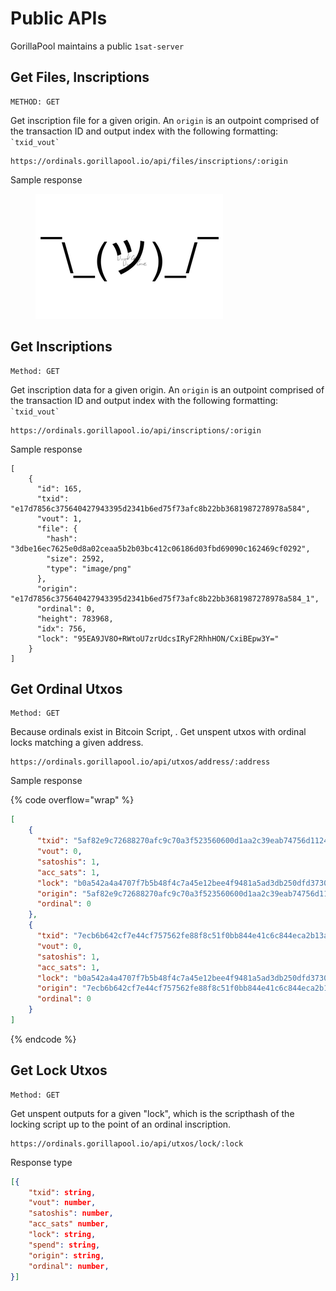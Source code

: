 # Public APIs

GorillaPool maintains a public `1sat-server`

## Get Files, Inscriptions

```
METHOD: GET
```

Get inscription file for a given origin. An `origin` is an outpoint comprised of the transaction ID and output index with the following formatting: `` `txid_vout` ``

```
https://ordinals.gorillapool.io/api/files/inscriptions/:origin
```

Sample response

<figure><img src="../../.gitbook/assets/image.png" alt=""><figcaption></figcaption></figure>

## Get Inscriptions

```
Method: GET
```

Get inscription data for a given origin. An `origin` is an outpoint comprised of the transaction ID and output index with the following formatting: `` `txid_vout` ``

```
https://ordinals.gorillapool.io/api/inscriptions/:origin
```

Sample response

```
[
    {
      "id": 165,
      "txid": "e17d7856c375640427943395d2341b6ed75f73afc8b22bb3681987278978a584",
      "vout": 1,
      "file": {
        "hash": "3dbe16ec7625e0d8a02ceaa5b2b03bc412c06186d03fbd69090c162469cf0292",
        "size": 2592,
        "type": "image/png"
      },
      "origin": "e17d7856c375640427943395d2341b6ed75f73afc8b22bb3681987278978a584_1",
      "ordinal": 0,
      "height": 783968,
      "idx": 756,
      "lock": "95EA9JV8O+RWtoU7zrUdcsIRyF2RhhHON/CxiBEpw3Y="
    }
]
```

## Get Ordinal Utxos

```
Method: GET
```

Because ordinals exist in Bitcoin Script, . Get unspent utxos with ordinal locks matching a given address.

```
https://ordinals.gorillapool.io/api/utxos/address/:address
```

Sample response

{% code overflow="wrap" %}
```json
[
    {
      "txid": "5af82e9c72688270afc9c70a3f523560600d1aa2c39eab74756d11243f4752ba",
      "vout": 0,
      "satoshis": 1,
      "acc_sats": 1,
      "lock": "b0a542a4a4707f7b5b48f4c7a45e12bee4f9481a5ad3db250dfd3730f5ff4225",
      "origin": "5af82e9c72688270afc9c70a3f523560600d1aa2c39eab74756d11243f4752ba_0",
      "ordinal": 0
    },
    {
      "txid": "7ecb6b642cf7e44cf757562fe88f8c51f0bb844e41c6c844eca2b13af8c49ca0",
      "vout": 0,
      "satoshis": 1,
      "acc_sats": 1,
      "lock": "b0a542a4a4707f7b5b48f4c7a45e12bee4f9481a5ad3db250dfd3730f5ff4225",
      "origin": "7ecb6b642cf7e44cf757562fe88f8c51f0bb844e41c6c844eca2b13af8c49ca0_0",
      "ordinal": 0
    }
]
```
{% endcode %}

## Get Lock Utxos

```
Method: GET
```

Get unspent outputs for a given "lock", which is the scripthash of the locking script up to the point of an ordinal inscription.

```
https://ordinals.gorillapool.io/api/utxos/lock/:lock
```

Response type

```json
[{
    "txid": string,
    "vout": number,
    "satoshis": number,
    "acc_sats" number,
    "lock": string,
    "spend": string,
    "origin": string,
    "ordinal": number,
}]
```
